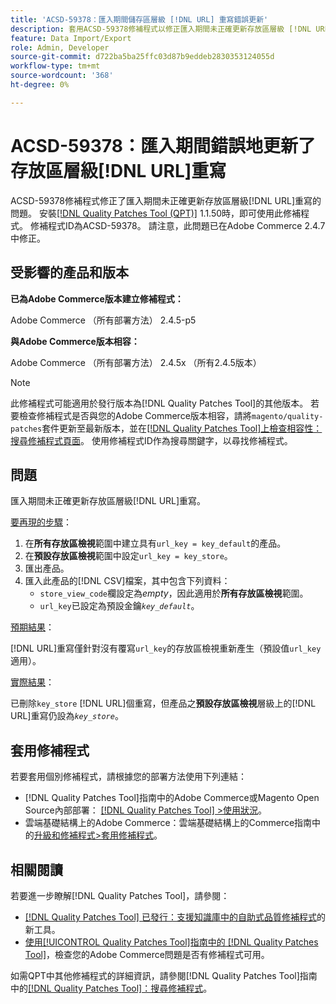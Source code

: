 ```yaml
---
title: 'ACSD-59378：匯入期間儲存區層級 [!DNL URL] 重寫錯誤更新'
description: 套用ACSD-59378修補程式以修正匯入期間未正確更新存放區層級 [!DNL URL] 重寫的Adobe Commerce問題。
feature: Data Import/Export
role: Admin, Developer
source-git-commit: d722ba5ba25ffc03d87b9eddeb2830353124055d
workflow-type: tm+mt
source-wordcount: '368'
ht-degree: 0%

---
```


# ACSD-59378：匯入期間錯誤地更新了存放區層級[!DNL URL]重寫

ACSD-59378修補程式修正了匯入期間未正確更新存放區層級[!DNL URL]重寫的問題。 安裝[[!DNL Quality Patches Tool (QPT)]](https://experienceleague.adobe.com/en/docs/commerce-knowledge-base/kb/announcements/commerce-announcements/magento-quality-patches-released-new-tool-to-self-serve-quality-patches) 1.1.50時，即可使用此修補程式。 修補程式ID為ACSD-59378。 請注意，此問題已在Adobe Commerce 2.4.7中修正。

## 受影響的產品和版本

**已為Adobe Commerce版本建立修補程式：**

Adobe Commerce （所有部署方法） 2.4.5-p5

**與Adobe Commerce版本相容：**

Adobe Commerce （所有部署方法） 2.4.5x （所有2.4.5版本）

>[!NOTE]
>
>此修補程式可能適用於發行版本為[!DNL Quality Patches Tool]的其他版本。 若要檢查修補程式是否與您的Adobe Commerce版本相容，請將`magento/quality-patches`套件更新至最新版本，並在[[!DNL Quality Patches Tool]上檢查相容性：搜尋修補程式頁面](https://experienceleague.adobe.com/tools/commerce-quality-patches/index.html)。 使用修補程式ID作為搜尋關鍵字，以尋找修補程式。

## 問題

匯入期間未正確更新存放區層級[!DNL URL]重寫。

<u>要再現的步驟</u>：

1. 在&#x200B;**所有存放區檢視**&#x200B;範圍中建立具有`url_key = key_default`的產品。
1. 在&#x200B;**預設存放區檢視**&#x200B;範圍中設定`url_key = key_store`。
1. 匯出產品。
1. 匯入此產品的[!DNL CSV]檔案，其中包含下列資料：
   * `store_view_code`欄設定為&#x200B;*empty*，因此適用於&#x200B;**所有存放區檢視**&#x200B;範圍。
   * `url_key`已設定為預設金鑰&#x200B;*`key_default`*。

<u>預期結果</u>：

[!DNL URL]重寫僅針對沒有覆寫`url_key`的存放區檢視重新產生（預設值`url_key`適用）。

<u>實際結果</u>：

已刪除`key_store` [!DNL URL]個重寫，但產品之&#x200B;**預設存放區檢視**&#x200B;層級上的[!DNL URL]重寫仍設為&#x200B;*`key_store`*。

## 套用修補程式

若要套用個別修補程式，請根據您的部署方法使用下列連結：

* [!DNL Quality Patches Tool]指南中的Adobe Commerce或Magento Open Source內部部署： [[!DNL Quality Patches Tool] >使用狀況](https://experienceleague.adobe.com/docs/commerce-operations/tools/quality-patches-tool/usage.html)。
* 雲端基礎結構上的Adobe Commerce：雲端基礎結構上的Commerce指南中的[升級和修補程式>套用修補程式](https://experienceleague.adobe.com/docs/commerce-cloud-service/user-guide/develop/upgrade/apply-patches.html)。

## 相關閱讀

若要進一步瞭解[!DNL Quality Patches Tool]，請參閱：

* [[!DNL Quality Patches Tool] 已發行：支援知識庫中的自助式品質修補程式](https://experienceleague.adobe.com/en/docs/commerce-knowledge-base/kb/announcements/commerce-announcements/magento-quality-patches-released-new-tool-to-self-serve-quality-patches)的新工具。
* [使用[!UICONTROL Quality Patches Tool]指南中的 [!DNL Quality Patches Tool]](/help/tools/quality-patches-tool/patches-available-in-qpt/check-patch-for-magento-issue-with-magento-quality-patches.md)，檢查您的Adobe Commerce問題是否有修補程式可用。


如需QPT中其他修補程式的詳細資訊，請參閱[!DNL Quality Patches Tool]指南中的[[!DNL Quality Patches Tool]：搜尋修補程式](https://experienceleague.adobe.com/tools/commerce-quality-patches/index.html)。
